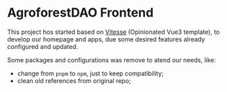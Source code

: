 # AgroforestDAO Frontend

This project hos started based on [Vitesse](https://github.com/antfu/vitesse/tree/main/locales) (Opinionated Vue3 template), to develop our homepage and apps, due some desired features already configured and updated.

Some packages and configurations was remove to atend our needs, like:
- change from `pnpm` to `npm`, just to keep compatibility;
- clean old references from original repo;
